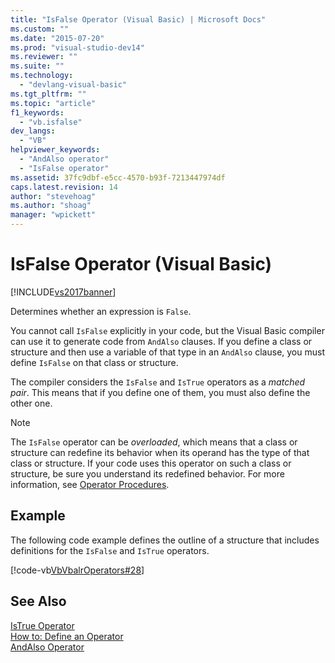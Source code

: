 ```yaml
---
title: "IsFalse Operator (Visual Basic) | Microsoft Docs"
ms.custom: ""
ms.date: "2015-07-20"
ms.prod: "visual-studio-dev14"
ms.reviewer: ""
ms.suite: ""
ms.technology: 
  - "devlang-visual-basic"
ms.tgt_pltfrm: ""
ms.topic: "article"
f1_keywords: 
  - "vb.isfalse"
dev_langs: 
  - "VB"
helpviewer_keywords: 
  - "AndAlso operator"
  - "IsFalse operator"
ms.assetid: 37fc9dbf-e5cc-4570-b93f-7213447974df
caps.latest.revision: 14
author: "stevehoag"
ms.author: "shoag"
manager: "wpickett"
---
```

# IsFalse Operator (Visual Basic)
[!INCLUDE[vs2017banner](../../../visual-basic/includes/vs2017banner.md)]

Determines whether an expression is `False`.  
  
 You cannot call `IsFalse` explicitly in your code, but the Visual Basic compiler can use it to generate code from `AndAlso` clauses. If you define a class or structure and then use a variable of that type in an `AndAlso` clause, you must define `IsFalse` on that class or structure.  
  
 The compiler considers the `IsFalse` and `IsTrue` operators as a *matched pair*. This means that if you define one of them, you must also define the other one.  
  
> [!NOTE]
>  The `IsFalse` operator can be *overloaded*, which means that a class or structure can redefine its behavior when its operand has the type of that class or structure. If your code uses this operator on such a class or structure, be sure you understand its redefined behavior. For more information, see [Operator Procedures](../../../visual-basic/programming-guide/language-features/procedures/operator-procedures.md).  
  
## Example  
 The following code example defines the outline of a structure that includes definitions for the `IsFalse` and `IsTrue` operators.  
  
 [!code-vb[VbVbalrOperators#28](../../../visual-basic/language-reference/operators/codesnippet/visualbasic/isfalse-operator_1.vb)]  
  
## See Also  
 [IsTrue Operator](../../../visual-basic/language-reference/operators/istrue-operator.md)   
 [How to: Define an Operator](../../../visual-basic/programming-guide/language-features/procedures/how-to-define-an-operator.md)   
 [AndAlso Operator](../../../visual-basic/language-reference/operators/andalso-operator.md)